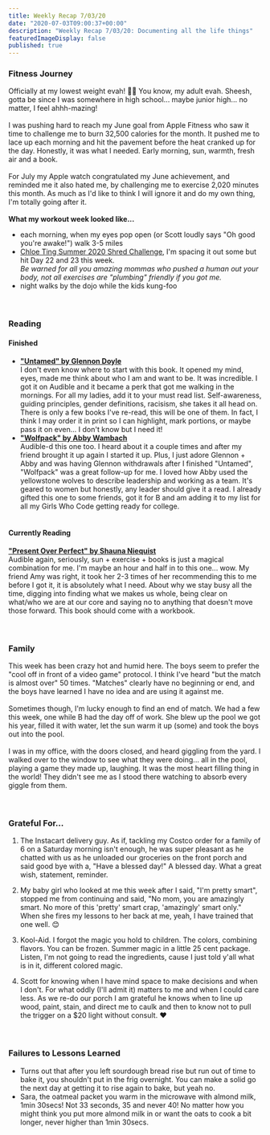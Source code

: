 ```yaml
---
title: Weekly Recap 7/03/20
date: "2020-07-03T09:00:37+00:00"
description: "Weekly Recap 7/03/20: Documenting all the life things"
featuredImageDisplay: false
published: true
---
```


### Fitness Journey

Officially at my lowest weight evah! 🤸‍♀️ You know, my adult evah. Sheesh, gotta be since I was somewhere in high school... maybe junior high... no matter, I feel ahhh-mazing!
<br /><br />
I was pushing hard to reach my June goal from Apple Fitness who saw it time to challenge me to burn 32,500 calories for the month. It pushed me to lace up each morning and hit the pavement before the heat cranked up for the day. Honestly, it was what I needed. Early morning, sun, warmth, fresh air and a book.
<br /><br />
For July my Apple watch congratulated my June achievement, and reminded me it also hated me, by challenging me to exercise 2,020 minutes this month. As much as I'd like to think I will ignore it and do my own thing, I'm totally going after it.
<br /><br />
**What my workout week looked like...**

- each morning, when my eyes pop open (or Scott loudly says "Oh good you're awake!") walk 3-5 miles
- <a href="https://www.chloeting.com/program/2020/summer-shred-challenge.html" target="_blank">Chloe Ting Summer 2020 Shred Challenge</a>, I'm spacing it out some but hit Day 22 and 23 this week.<br/>_Be warned for all you amazing mommas who pushed a human out your body, not all exercises are "plumbing" friendly if you got me._
- night walks by the dojo while the kids kung-foo
  <br /><br /><br />

### Reading

#### Finished

- <a href="https://untamedbook.com/" target="_blank">**"Untamed" by Glennon Doyle**</a><br />I don't even know where to start with this book. It opened my mind, eyes, made me think about who I am and want to be. It was incredible. I got it on Audible and it became a perk that got me walking in the mornings. For all my ladies, add it to your must read list. Self-awareness, guiding principles, gender definitions, racisism, she takes it all head on. There is only a few books I've re-read, this will be one of them. In fact, I think I may order it in print so I can highlight, mark portions, or maybe pass it on even... I don't know but I need it!
- <a href="http://abbywambach.com/books/wolfpack/" target="_blank">**"Wolfpack" by Abby Wambach**</a><br/>Audible-d this one too. I heard about it a couple times and after my friend brought it up again I started it up. Plus, I just adore Glennon + Abby and was having Glennon withdrawals after I finished "Untamed", "Wolfpack" was a great follow-up for me. I loved how Abby used the yellowstone wolves to describe leadership and working as a team. It's geared to women but honestly, any leader should give it a read. I already gifted this one to some friends, got it for B and am adding it to my list for all my Girls Who Code getting ready for college.
  <br /><br />

#### Currently Reading

<a href="https://www.shaunaniequist.com/books" target="_blank">**"Present Over Perfect" by Shauna Niequist**</a><br/>Audible again, seriously, sun + exercise + books is just a magical combination for me. I'm maybe an hour and half in to this one... wow. My friend Amy was right, it took her 2-3 times of her recommending this to me before I got it, it is absolutely what I need. About why we stay busy all the time, digging into finding what we makes us whole, being clear on what/who we are at our core and saying no to anything that doesn't move those forward. This book should come with a workbook.
<br /><br /><br />

### Family

This week has been crazy hot and humid here. The boys seem to prefer the "cool off in front of a video game" protocol. I think I've heard "but the match is almost over" 50 times. "Matches" clearly have no beginning or end, and the boys have learned I have no idea and are using it against me.
<br /><br />
Sometimes though, I'm lucky enough to find an end of match. We had a few this week, one while B had the day off of work. She blew up the pool we got his year, filled it with water, let the sun warm it up (some) and took the boys out into the pool.
<br /><br />
I was in my office, with the doors closed, and heard giggling from the yard. I walked over to the window to see what they were doing... all in the pool, playing a game they made up, laughing. It was the most heart filling thing in the world! They didn't see me as I stood there watching to absorb every giggle from them.
<br />
<br />
<br />

### Grateful For...

1. The Instacart delivery guy. As if, tackling my Costco order for a family of 6 on a Saturday morning isn't enough, he was super pleasant as he chatted with us as he unloaded our groceries on the front porch and said good bye with a, "Have a blessed day!" A blessed day. What a great wish, statement, reminder.

2. My baby girl who looked at me this week after I said, "I'm pretty smart", stopped me from continuing and said, "No mom, you are amazingly smart. No more of this 'pretty' smart crap, 'amazingly' smart only." When she fires my lessons to her back at me, yeah, I have trained that one well. 😊

3. Kool-Aid. I forgot the magic you hold to children. The colors, combining flavors. You can be frozen. Summer magic in a little 25 cent package. Listen, I'm not going to read the ingredients, cause I just told y'all what is in it, different colored magic.

4. Scott for knowing when I have mind space to make decisions and when I don't. For what oddly (I'll admit it) matters to me and when I could care less. As we re-do our porch I am grateful he knows when to line up wood, paint, stain, and direct me to caulk and then to know not to pull the trigger on a \$20 light without consult. ❤️
   <br />
   <br />
   <br />

### Failures to Lessons Learned

- Turns out that after you left sourdough bread rise but run out of time to bake it, you shouldn't put in the frig overnight. You can make a solid go the next day at getting it to rise again to bake, but yeah no.
- Sara, the oatmeal packet you warm in the microwave with almond milk, 1min 30secs! Not 33 seconds, 35 and never 40! No matter how you might think you put more almond milk in or want the oats to cook a bit longer, never higher than 1min 30secs.

